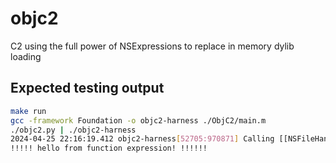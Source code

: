 # objc2
C2 using the full power of NSExpressions to replace in memory dylib loading


## Expected testing output
```bash
make run
gcc -framework Foundation -o objc2-harness ./ObjC2/main.m
./objc2.py | ./objc2-harness
2024-04-25 22:16:19.412 objc2-harness[52705:970871] Calling [[NSFileHandle fileHandleWithStandardOutput] writeData:] with NSExpressions!
!!!!! hello from function expression! !!!!!!
```
